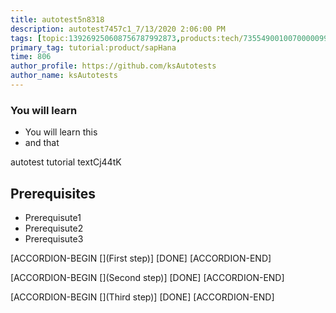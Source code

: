 ```yaml
---
title: autotest5n8318
description: autotest7457c1_7/13/2020 2:06:00 PM
tags: [topic:139269250608756787992873,products:tech/73554900100700000996,tutorial:experience/advanced]
primary_tag: tutorial:product/sapHana
time: 806
author_profile: https://github.com/ksAutotests
author_name: ksAutotests
---
```

### You will learn
- You will learn this
- and that

autotest tutorial textCj44tK

## Prerequisites
- Prerequisute1
- Prerequisute2
- Prerequisute3

[ACCORDION-BEGIN [](First step)]
[DONE]
[ACCORDION-END]

[ACCORDION-BEGIN [](Second step)]
[DONE]
[ACCORDION-END]

[ACCORDION-BEGIN [](Third step)]
[DONE]
[ACCORDION-END]

